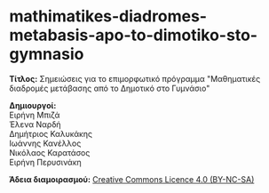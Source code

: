 # mathimatikes-diadromes-metabasis-apo-to-dimotiko-sto-gymnasio

<b>Τίτλος:</b> Σημειώσεις για το επιμορφωτικό πρόγραμμα "Μαθηματικές διαδρομές μετάβασης από το Δημοτικό στο Γυμνάσιο"

<p><b>Δημιουργοί:</b> <br>Ειρήνη Μπιζά<br>Έλενα Ναρδή<br>
 Δημήτριος Καλυκάκης<br>Ιωάννης Κανέλλος<br>Νικόλαος Καρατάσος<br>Ειρήνη Περυσινάκη</p>

<b>Άδεια διαμοιρασμού:</b> <a href="https://creativecommons.org/licenses/by-nc-sa/4.0/" target="_blank">Creative Commons Licence 4.0 (BY-NC-SA)</a>
